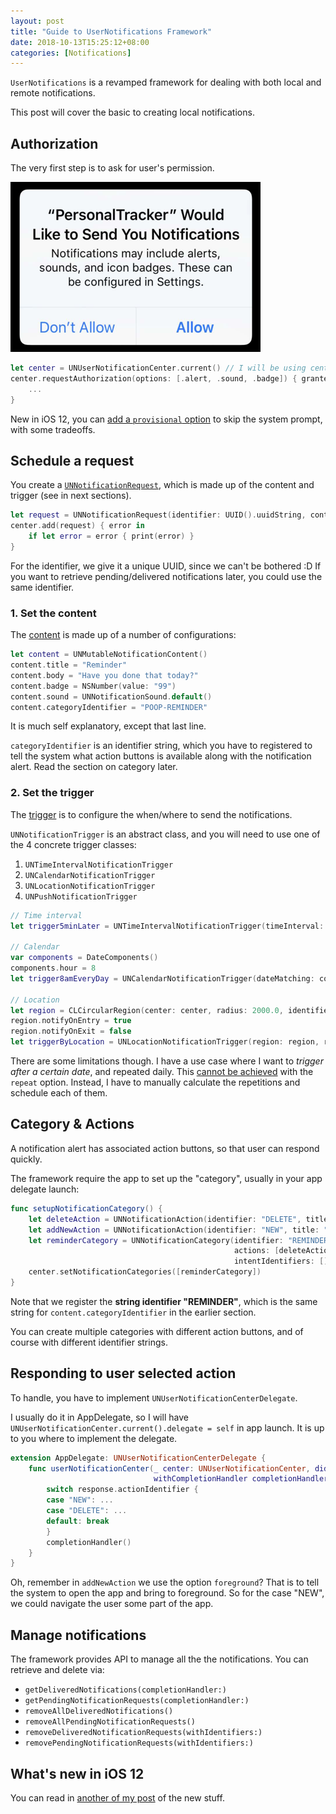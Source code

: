 ```yaml
---
layout: post
title: "Guide to UserNotifications Framework"
date: 2018-10-13T15:25:12+08:00
categories: [Notifications]
---
```


`UserNotifications` is a revamped framework for dealing with both local and remote notifications.

This post will cover the basic to creating local notifications.

## Authorization

The very first step is to ask for user's permission.

![](/images/usernotifications-alert.png)

```swift
let center = UNUserNotificationCenter.current() // I will be using center as a "shorthand" from now on
center.requestAuthorization(options: [.alert, .sound, .badge]) { granted, error in
    ...
}
```

New in iOS 12, you can [add a `provisional` option](/2018/10/08/new-in-unusernotificationcenter-for-ios-12/) to skip the system prompt, with some tradeoffs.

## Schedule a request

You create a [`UNNotificationRequest`](https://developer.apple.com/documentation/usernotifications/unnotificationrequest), which is made up of the content and trigger (see in next sections).

```swift
let request = UNNotificationRequest(identifier: UUID().uuidString, content: content, trigger: trigger)
center.add(request) { error in
    if let error = error { print(error) }
}
```

For the identifier, we give it a unique UUID, since we can't be bothered :D If you want to retrieve pending/delivered notifications later, you could use the same identifier.

### 1. Set the content

The [content](https://developer.apple.com/documentation/usernotifications/unnotificationcontent) is made up of a number of configurations:

```swift
let content = UNMutableNotificationContent()
content.title = "Reminder"
content.body = "Have you done that today?"
content.badge = NSNumber(value: "99")
content.sound = UNNotificationSound.default()
content.categoryIdentifier = "POOP-REMINDER"
```

It is much self explanatory, except that last line.

`categoryIdentifier` is an identifier string, which you have to registered to tell the system what action buttons is available along with the notification alert. Read the section on category later.

### 2. Set the trigger

The [trigger](https://developer.apple.com/documentation/usernotifications/unnotificationtrigger) is to configure the when/where to send the notifications.

`UNNotificationTrigger` is an abstract class, and you will need to use one of the 4 concrete trigger classes:

1. `UNTimeIntervalNotificationTrigger`
2. `UNCalendarNotificationTrigger`
3. `UNLocationNotificationTrigger`
4. `UNPushNotificationTrigger`

```swift
// Time interval
let trigger5minLater = UNTimeIntervalNotificationTrigger(timeInterval: 5*60, repeats: false)

// Calendar
var components = DateComponents()
components.hour = 8
let trigger8amEveryDay = UNCalendarNotificationTrigger(dateMatching: components, repeats: true)

// Location
let region = CLCircularRegion(center: center, radius: 2000.0, identifier: "YISHUN-WALL")
region.notifyOnEntry = true
region.notifyOnExit = false
let triggerByLocation = UNLocationNotificationTrigger(region: region, repeats: false)
```

There are some limitations though. I have a use case where I want to _trigger after a certain date_, and repeated daily. This [cannot be achieved](https://stackoverflow.com/q/38380783/242682) with the `repeat` option. Instead, I have to manually calculate the repetitions and schedule each of them.

## Category & Actions

A notification alert has associated action buttons, so that user can respond quickly.

The framework require the app to set up the "category", usually in your app delegate launch:

```swift
func setupNotificationCategory() {
    let deleteAction = UNNotificationAction(identifier: "DELETE", title: "Delete", options: .destructive)
    let addNewAction = UNNotificationAction(identifier: "NEW", title: "Add New"), options: .foreground)
    let reminderCategory = UNNotificationCategory(identifier: "REMINDER",
                                                  actions: [deleteAction, addNewAction],
                                                  intentIdentifiers: [])
    center.setNotificationCategories([reminderCategory])
}
```

Note that we register the **string identifier "REMINDER"**, which is the same string for `content.categoryIdentifier` in the earlier section.

You can create multiple categories with different action buttons, and of course with different identifier strings.

## Responding to user selected action

To handle, you have to implement `UNUserNotificationCenterDelegate`.

I usually do it in AppDelegate, so I will have `UNUserNotificationCenter.current().delegate = self` in app launch. It is up to you where to implement the delegate.

```swift
extension AppDelegate: UNUserNotificationCenterDelegate {
    func userNotificationCenter(_ center: UNUserNotificationCenter, didReceive response: UNNotificationResponse,
                                withCompletionHandler completionHandler: @escaping () -> Void) {
        switch response.actionIdentifier {
        case "NEW": ...
        case "DELETE": ...
        default: break
        }
        completionHandler()
    }
}
```

Oh, remember in `addNewAction` we use the option `foreground`? That is to tell the system to open the app and bring to foreground. So for the case "NEW", we could navigate the user some part of the app.

## Manage notifications

The framework provides API to manage all the the notifications. You can retrieve and delete via:

- `getDeliveredNotifications(completionHandler:)`
- `getPendingNotificationRequests(completionHandler:)`
- `removeAllDeliveredNotifications()`
- `removeAllPendingNotificationRequests()`
- `removeDeliveredNotificationRequests(withIdentifiers:)`
- `removePendingNotificationRequests(withIdentifiers:)`

## What's new in iOS 12

You can read in [another of my post](/2018/10/08/new-in-unusernotificationcenter-for-ios-12/) of the new stuff.
